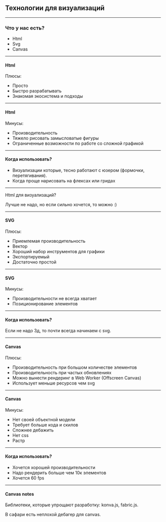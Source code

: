 ## Технологии для визуализаций

---

### Что у нас есть?

- Html
- Svg
- Сanvas

---

#### Html

Плюсы:
- Просто
- Быстро разрабатывать
- Знакомая экосистема и подходы

---

#### Html

Минусы:
- Производительность
- Тяжело рисовать замысловатые фигуры
- Ограниченные возможности по работе со сложной графикой

---

#### Когда использовать?

- Визуализации которые, тесно работают с юзером (формочки, перетягивания).
- Когда проще нарисовать на флексах или гридах

--- 
Html для визуализаций?

Лучше не надо, но если сильно хочется, то можно :)

---

#### SVG

Плюсы:
- Приемлемая производительность
- Вектор
- Хороший набор инструментов для графики
- Экспортируемый
- Достаточно простой
---

#### SVG

Минусы:
- Производительности не всегда хватает
- Позиционирование элементов

---

#### Когда использовать?

Если не надо 3д, то почти всегда начинаем с svg.

---

#### Canvas

Плюсы:
- Производительность при большом количестве элементов
- Производительность при частых обновлениях
- Можно вынести рендеринг в Web Worker (Offscreen Canvas)
- Использует меньше ресурсов чем svg

---

#### Canvas

Минусы:
- Нет своей объектной модели
- Требует больше кода и скилов
- Сложнее дебажить
- Нет css
- Растр

---

#### Когда использовать?

- Хочется хорошей производительности
- Надо рендерить больше чем 10к элементов
- Хочется 60 fps

---
#### Сanvas notes

Библиотеки, которые упрощают разработку: konva.js, fabric.js.

В сафари есть неплохой дебагер для canvas.

